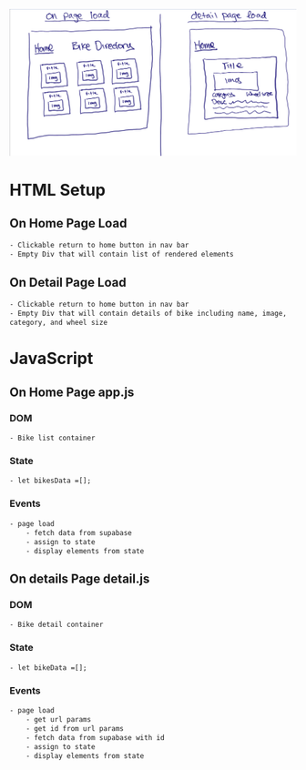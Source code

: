 !['wireframe for bike directory app'](/assets/wireframe.jpeg)

# HTML Setup

## On Home Page Load

    - Clickable return to home button in nav bar
    - Empty Div that will contain list of rendered elements

## On Detail Page Load

    - Clickable return to home button in nav bar
    - Empty Div that will contain details of bike including name, image, category, and wheel size

# JavaScript

## On Home Page app.js

### DOM

    - Bike list container

### State

    - let bikesData =[];

### Events

    - page load
        - fetch data from supabase
        - assign to state
        - display elements from state

## On details Page detail.js

### DOM

    - Bike detail container

### State

    - let bikeData =[];

### Events

    - page load
        - get url params
        - get id from url params
        - fetch data from supabase with id
        - assign to state
        - display elements from state
